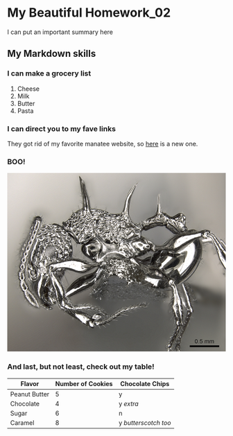 # My Beautiful Homework_02
I can put an important summary here

## My Markdown skills
### I can make a grocery list
1. Cheese
2. Milk
3. Butter
4. Pasta

### I can direct you to my fave links
They got rid of my favorite manatee website, so [here](https://www.nationalgeographic.com/animals/mammals/group/manatees) is a new one.

### BOO!
![scary](https://github.com/cdanyko/tfcb-homework02/blob/master/messy-project-directory/images/casent0901788_p_1_high_Acanthomyrmex_ferox.jpg?raw=true)


### And last, but not least, check out my table!


Flavor | Number of Cookies | Chocolate Chips
--- | --- | ---
Peanut Butter | 5 | y
Chocolate | 4 | y *extra*
Sugar | 6 | n
Caramel | 8 | y *butterscotch too*
